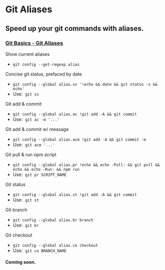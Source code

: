 # Git Aliases

## Speed up your git commands with aliases.

### [Git Basics - Git Aliases](https://git-scm.com/book/en/v2/Git-Basics-Git-Aliases)

Show current aliases
- `git config --get-regexp alias`

Concise git status, prefaced by date
- `git config --global alias.ss '!echo && date && git status -s && echo'`
- Use:&nbsp; `git ss`

Git add & commit
- `git config --global alias.ac !git add -A && git commit`
- Use:&nbsp; `git ac -m '...'`

Git add & commit w/ message
- `git config --global alias.acm !git add -A && git commit -m`
- Use:&nbsp; `git acm '...'`

Git pull & run npm script
- `git config --global alias.pr !echo && echo -Pull: && git pull && echo && echo -Run: && npm run`
- Use:&nbsp; `git pr SCRIPT_NAME`

Git status
- `git config --global alias.st !git add -A && git commit`
- Use:&nbsp; `git st`

Git branch
- `git config --global alias.br branch`
- Use:&nbsp; `git br`

Git checkout
- `git config --global alias.co checkout`
- Use:&nbsp; `git co BRANCH_NAME`


#### Coming soon.

